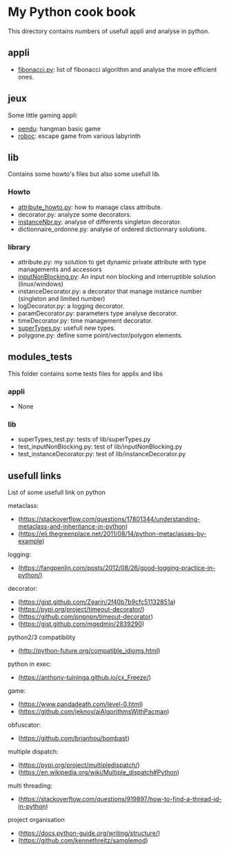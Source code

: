 # My Python cook book #

This directory contains numbers of usefull appli and analyse in python.

## appli ##

- [fibonacci.py](fibonacci.md): list of fibonacci algorithm and analyse the more efficient ones.

## jeux ##

Some little gaming appli:
- [pendu](jeux/pendu/HANGMAN.md): hangman basic game
- [roboc](jeux/roboc/ROBOC.md): escape game from various labyrinth


## lib ##

Contains some howto's files but also some usefull lib.

### Howto ###
- [attribute_howto.py](lib/attribute_howto.md): how to manage class attribute.
- decorator.py: analyze some decorators.
- [instanceNbr.py](lib/instanceNbr.md): analyse of differents singleton decorator.
- dictionnaire_ordonne.py: analyse of ordered dictionnary solutions.


### library ###
- attribute.py: my solution to get dynamic private attribute with type managements and accessors
- [inputNonBlocking.py](lib/inputNonBlocking.md): An input non blocking and interruptible solution (linux/windows)
- instanceDecorator.py: a decorator that manage instance number (singleton and limited number)
- logDecorator.py: a logging decorator.
- paramDecorator.py: parameters type analyse decorator.
- timeDecorator.py: time management decorator.
- [superTypes.py](lib/superTypes.md): usefull new types.
- polygone.py: define some point/vector/polygon elements.

## modules_tests ## 

This folder contains some tests files for applis and libs

### appli ###

- None

### lib ###

- superTypes_test.py: tests of lib/superTypes.py
- test_inputNonBlocking.py: test of lib/inputNonBlocking.py
- test_instanceDecorator.py: test of lib/instanceDecorator.py


## usefull links ##

List of some usefull link on python

metaclass: 
- (https://stackoverflow.com/questions/17801344/understanding-metaclass-and-inheritance-in-python)
- (https://eli.thegreenplace.net/2011/08/14/python-metaclasses-by-example)

logging:
- (https://fangpenlin.com/posts/2012/08/26/good-logging-practice-in-python/)

decorator:
- (https://gist.github.com/Zearin/2f40b7b9cfc51132851a)
- (https://pypi.org/project/timeout-decorator/)
- (https://github.com/pnpnpn/timeout-decorator)
- (https://gist.github.com/mgedmin/2839290)


python2/3 compatibility
- (http://python-future.org/compatible_idioms.html)

python in exec:
- (https://anthony-tuininga.github.io/cx_Freeze/)

game:
- (https://www.pandadeath.com/level-0.html)
- (https://github.com/jeknov/aiAlgorithmsWithPacman)

obfuscator:
- (https://github.com/brianhou/bombast)

multiple dispatch:
- (https://pypi.org/project/multipledispatch/)
- (https://en.wikipedia.org/wiki/Multiple_dispatch#Python)

multi threading:
- (https://stackoverflow.com/questions/919897/how-to-find-a-thread-id-in-python)

project organisation
- (https://docs.python-guide.org/writing/structure/)
- (https://github.com/kennethreitz/samplemod)

